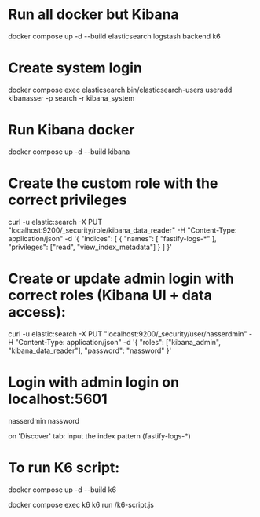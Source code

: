 <!-- # Commands to run after starting the stack:

docker exec elasticsearch bin/elasticsearch-create-enrollment-token -s kibana


## copy and paste token on localhost:5601

docker exec kibana bin/kibana-verification-code


## copy and paste code

docker exec -it elasticsearch bin/elasticsearch-reset-password -u elastic --interactive

## set new password, confirm new password, and login -->

# Run all docker but Kibana

docker compose up -d --build elasticsearch logstash backend  k6

# Create system login

docker compose exec elasticsearch bin/elasticsearch-users useradd kibanasser -p search -r kibana_system

# Run Kibana docker

docker compose up -d --build kibana 

# Create the custom role with the correct privileges

curl -u elastic:search -X PUT "localhost:9200/_security/role/kibana_data_reader" -H "Content-Type: application/json" -d '{
  "indices": [
    {
      "names": [ "fastify-logs-*" ],
      "privileges": ["read", "view_index_metadata"]
    }
  ]
}'

# Create or update admin login with correct roles (Kibana UI + data access):

curl -u elastic:search -X PUT "localhost:9200/_security/user/nasserdmin" -H "Content-Type: application/json" -d '{
  "roles": ["kibana_admin", "kibana_data_reader"],
  "password": "nassword"
}'


# Login with admin login on localhost:5601

nasserdmin
nassword

on 'Discover' tab: input the index pattern (fastify-logs-*)

# To run K6 script:

docker compose up -d --build k6

docker compose exec k6 k6 run /k6-script.js

<!-- # Commands to install K6
sudo gpg -k
sudo gpg --no-default-keyring --keyring /usr/share/keyrings/k6-archive-keyring.gpg --keyserver hkp://keyserver.ubuntu.com:80 --recv-keys C5AD17C747E3415A3642D57D77C6C491D6AC1D69
echo "deb [signed-by=/usr/share/keyrings/k6-archive-keyring.gpg] https://dl.k6.io/deb stable main" | sudo tee /etc/apt/sources.list.d/k6.list
sudo apt-get update
sudo apt-get install k6

## to run the k6 scrypt:

k6 run k6-script.js -->